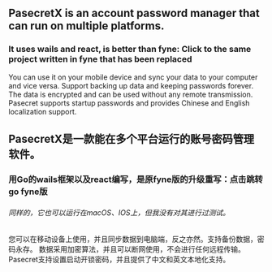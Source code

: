 ## PasecretX is an account password manager that can run on multiple platforms.
### It uses <a link='https://wails.io/'>wails</a> and react, is better than fyne: <a link='https://github.com/BlueSkyCaps/pasecret'>Click to the same project written in fyne that has been replaced</a>
<p>You can use it on your mobile device and sync your data to your computer and vice versa. Support backing up data and keeping passwords forever.
The data is encrypted and can be used without any remote transmission. <br>Pasecret supports startup passwords and provides Chinese and English localization support. </p>


## PasecretX是一款能在多个平台运行的账号密码管理软件。
### 用Go的wails框架以及react编写，是原fyne版的升级重写：<a link='https://github.com/BlueSkyCaps/pasecret'>点击跳转go fyne版</a>

###### 同样的，它也可以运行在macOS、IOS上，但我没有对其进行过测试。
<p>您可以在移动设备上使用，并且同步数据到电脑端，反之亦然。支持备份数据，密码永存。
数据采用加密算法，并且可以断网使用，不会进行任何远程传输。<br>
Pasecret支持设置启动开锁密码，并且提供了中文和英文本地化支持。</p>


